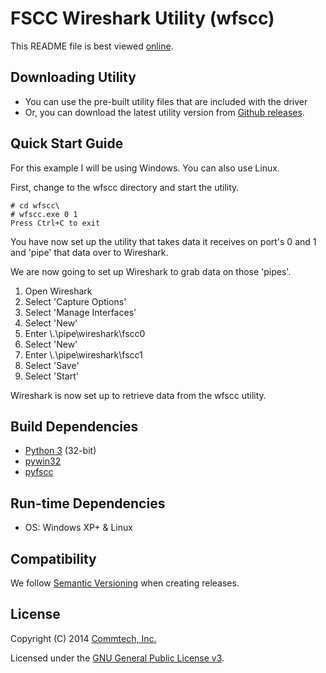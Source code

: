 # FSCC Wireshark Utility (wfscc)
This README file is best viewed [online](http://github.com/commtech/wfscc/).

## Downloading Utility
- You can use the pre-built utility files that are included with the driver
- Or, you can download the latest utility version from
[Github releases](https://github.com/commtech/wfscc/releases).


## Quick Start Guide
For this example I will be using Windows. You can also use Linux.

First, change to the wfscc directory and start the utility. 

```
# cd wfscc\
# wfscc.exe 0 1
Press Ctrl+C to exit
```

You have now set up the utility that takes data it receives on port's 0 and 1
and 'pipe' that data over to Wireshark.

We are now going to set up Wireshark to grab data on those 'pipes'.

1. Open Wireshark
2. Select 'Capture Options'
3. Select 'Manage Interfaces'
4. Select 'New'
5. Enter \\.\pipe\wireshark\fscc0
4. Select 'New'
5. Enter \\.\pipe\wireshark\fscc1
4. Select 'Save'
4. Select 'Start'

Wireshark is now set up to retrieve data from the wfscc utility.


## Build Dependencies
- [Python 3](http://www.python.org/download/) (32-bit)
- [pywin32](http://sourceforge.net/projects/pywin32/)
- [pyfscc](http://github.com/commtech/pyfscc/)


## Run-time Dependencies
- OS: Windows XP+ & Linux


## Compatibility
We follow [Semantic Versioning](http://semver.org/) when creating releases.


## License

Copyright (C) 2014 [Commtech, Inc.](http://commtech-fastcom.com)

Licensed under the [GNU General Public License v3](http://www.gnu.org/licenses/gpl.txt).
